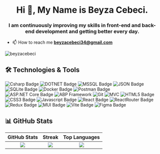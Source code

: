 <h1 align="center">Hi 👋, My Name is Beyza Cebeci.</h1>
<h3 align="center"> I am continuously improving my skills in front-end and back-end development and getting better every day.</h3>

- 📫 How to reach me **beyzacebeci34@gmail.com**
<p align="left"> <img src="https://komarev.com/ghpvc/?username=beyzacebeci&label=Profile%20views&color=0e75b6&style=flat" alt="beyzacebeci" /> </p>

  
## 🛠️ Technologies & Tools 
![ Csharp Badge](https://img.shields.io/badge/C%23-239120?style=for-the-badge&logo=csharp&logoColor=white)
![DOTNET Badge](https://img.shields.io/badge/.NET-512BD4?style=for-the-badge&logo=dotnet&logoColor=white)
![MSSQL Badge](https://img.shields.io/badge/MSSQL-CC2927?style=for-the-badge&logo=microsoft-sql-server&logoColor=white)
![JSON Badge](https://img.shields.io/badge/json-5E5C5C?style=for-the-badge&logo=json&logoColor=white)
![SQLite Badge](https://img.shields.io/badge/Sqlite-003B57?style=for-the-badge&logo=sqlite&logoColor=white)
![Docker Badge](https://img.shields.io/badge/Docker-2CA5E0?style=for-the-badge&logo=docker&logoColor=white)
![Postman Badge](https://img.shields.io/badge/Postman-FF6C37?style=for-the-badge&logo=Postman&logoColor=white)
![ASP.NET Core Badge](https://img.shields.io/badge/ASP.NET%20Core-512BD4?style=for-the-badge&logo=dotnet&logoColor=white) 
![ABP Framework](https://img.shields.io/badge/ABP-3A86FF?style=for-the-badge&logo=abp&logoColor=white)
![Git](https://img.shields.io/badge/Git-F05032?style=for-the-badge&logo=git&logoColor=white)  ![MVC](https://img.shields.io/badge/MVC-512BD4?style=for-the-badge&logo=dotnet&logoColor=white) 
![HTML5 Badge](https://img.shields.io/badge/HTML5-E34F26?style=for-the-badge&logo=html5&logoColor=white)
![CSS3 Badge](https://img.shields.io/badge/CSS3-1572B6?style=for-the-badge&logo=css3&logoColor=white)
![Javascript Badge](https://img.shields.io/badge/JavaScript-323330?style=for-the-badge&logo=javascript&logoColor=F7DF1E)
![React Badge](https://img.shields.io/badge/React-20232A?style=for-the-badge&logo=react&logoColor=61DAFB)
![ReactRouter Badge](https://img.shields.io/badge/React_Router-CA4245?style=for-the-badge&logo=react-router&logoColor=white)
![Redux Badge](https://img.shields.io/badge/Redux-593D88?style=for-the-badge&logo=redux&logoColor=white)
![MUI Badge](https://img.shields.io/badge/Material%20UI-007FFF?style=for-the-badge&logo=mui&logoColor=white)
![Vite Badge](https://img.shields.io/badge/Vite-B73BFE?style=for-the-badge&logo=vite&logoColor=FFD62E)
![Figma Badge](https://img.shields.io/badge/Figma-F24E1E?style=for-the-badge&logo=figma&logoColor=white)

## 📊 GitHub Stats  
<div align="center">

| **GitHub Stats** | **Streak** | **Top Languages** |
|:----------------:|:----------:|:-----------------:|
| ![](https://github-readme-stats.vercel.app/api?username=beyzacebeci&theme=radical&hide_border=true&include_all_commits=true&count_private=true) | ![](https://github-readme-streak-stats.herokuapp.com/?user=beyzacebeci&theme=radical&hide_border=true) | ![](https://github-readme-stats.vercel.app/api/top-langs/?username=beyzacebeci&theme=radical&hide_border=true&include_all_commits=true&layout=compact&count_private=false) |

</div>


